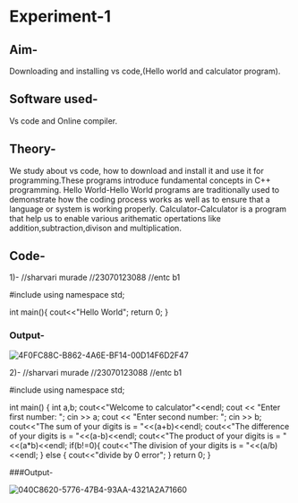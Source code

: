 # Experiment-1
## Aim-
Downloading and installing vs code,(Hello world and calculator program).
## Software used-
Vs code and Online compiler.
## Theory-
We study about vs code, how to download and install it and use it for programming.These programs introduce fundamental concepts in C++ programming.
Hello World-Hello World programs are traditionally used to demonstrate how the coding process works as well as to ensure that a language or system is working properly.
Calculator-Calculator is a program that help us to enable various arithematic opertations like addition,subtraction,divison and multiplication.
## Code-
1)-
//sharvari murade
//23070123088
//entc b1

#include <iostream>
using namespace std;

int main(){
    cout<<"Hello World";
    return 0;
}
### Output-
![4F0FC88C-B862-4A6E-BF14-00D14F6D2F47](https://github.com/user-attachments/assets/db34ee26-a006-4b0a-977a-28b65e20860e)


2)-
//sharvari murade
//23070123088
//entc b1

#include <iostream>
using namespace std;


int main() {
  int a,b;
  cout<<"Welcome to calculator"<<endl;
  cout << "Enter first number: ";
  cin >> a;
  cout << "Enter second number: ";
  cin >> b;
    cout<<"The sum of your digits is = "<<(a+b)<<endl;
    cout<<"The difference of your digits is = "<<(a-b)<<endl;
    cout<<"The product of your digits is = "<<(a*b)<<endl;
    if(b!=0){
        cout<<"The division of your digits is = "<<(a/b)<<endl;
    } else { 
        cout<<"divide by 0 error";
    }
  return 0;
}


###Output-

![040C8620-5776-47B4-93AA-4321A2A71660](https://github.com/user-attachments/assets/614bb4d2-7c23-4dd9-8195-0f34f6fb4867)



